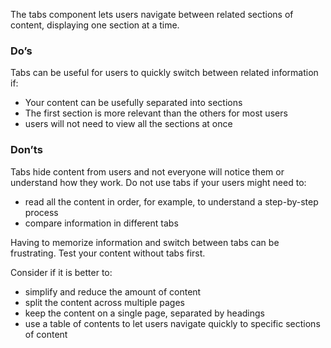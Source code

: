 The tabs component lets users navigate between related sections of content, displaying one section at a time.

### Do’s
Tabs can be useful for users to quickly switch between related information if:
-	Your content can be usefully separated into sections
-	The first section is more relevant than the others for most users
-	users will not need to view all the sections at once

### Don’ts
Tabs hide content from users and not everyone will notice them or understand how they work.
Do not use tabs if your users might need to:
-	read all the content in order, for example, to understand a step-by-step process
-	compare information in different tabs

Having to memorize information and switch between tabs can be frustrating. Test your content without tabs first. 

Consider if it is better to:
-	simplify and reduce the amount of content
-	split the content across multiple pages
-	keep the content on a single page, separated by headings
-	use a table of contents to let users navigate quickly to specific sections of content
